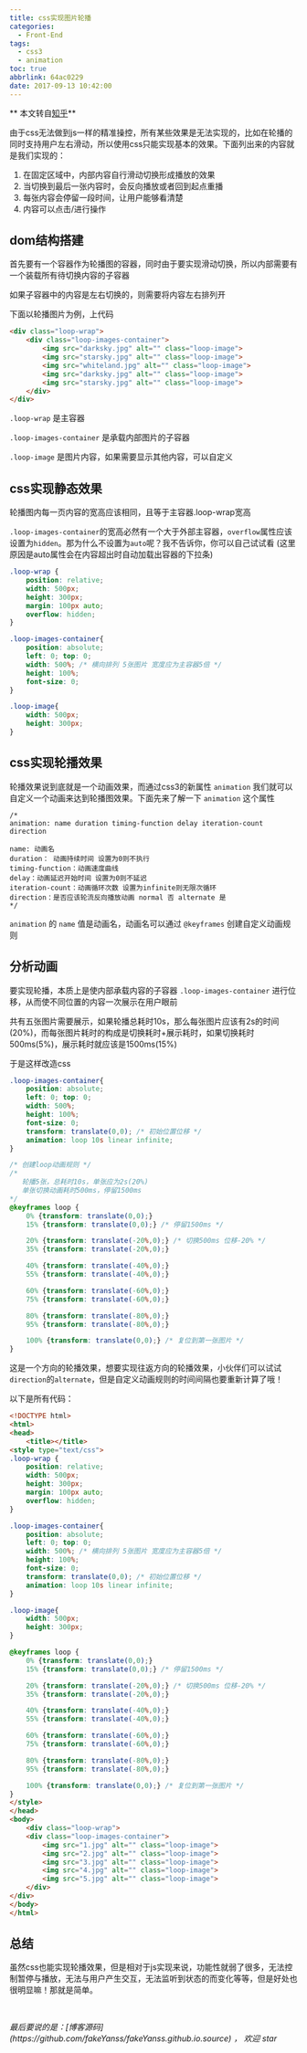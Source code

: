 ```yaml
---
title: css实现图片轮播
categories:
  - Front-End
tags:
  - css3
  - animation
toc: true
abbrlink: 64ac0229
date: 2017-09-13 10:42:00
---
```

** 本文转自[知乎](https://zhuanlan.zhihu.com/p/25033131)**

由于css无法做到js一样的精准操控，所有某些效果是无法实现的，比如在轮播的同时支持用户左右滑动，所以使用css只能实现基本的效果。下面列出来的内容就是我们实现的：

1. 在固定区域中，内部内容自行滑动切换形成播放的效果
2. 当切换到最后一张内容时，会反向播放或者回到起点重播
3. 每张内容会停留一段时间，让用户能够看清楚
4. 内容可以点击/进行操作

## dom结构搭建
首先要有一个容器作为轮播图的容器，同时由于要实现滑动切换，所以内部需要有一个装载所有待切换内容的子容器

如果子容器中的内容是左右切换的，则需要将内容左右排列开

下面以轮播图片为例，上代码
```html
<div class="loop-wrap">
    <div class="loop-images-container">
        <img src="darksky.jpg" alt="" class="loop-image">
        <img src="starsky.jpg" alt="" class="loop-image">
        <img src="whiteland.jpg" alt="" class="loop-image">
        <img src="darksky.jpg" alt="" class="loop-image">
        <img src="starsky.jpg" alt="" class="loop-image">
    </div>
</div>
```
`.loop-wrap` 是主容器

`.loop-images-container` 是承载内部图片的子容器

`.loop-image` 是图片内容，如果需要显示其他内容，可以自定义

## css实现静态效果

轮播图内每一页内容的宽高应该相同，且等于主容器.loop-wrap宽高

`.loop-images-container`的宽高必然有一个大于外部主容器，`overflow`属性应该设置为`hidden`。那为什么不设置为`auto`呢？我不告诉你，你可以自己试试看
(这里原因是auto属性会在内容超出时自动加载出容器的下拉条)
```css
.loop-wrap {
    position: relative;
    width: 500px;
    height: 300px;
    margin: 100px auto;
    overflow: hidden;
}

.loop-images-container{
    position: absolute;
    left: 0; top: 0;
    width: 500%; /* 横向排列 5张图片 宽度应为主容器5倍 */
    height: 100%;
    font-size: 0;
}

.loop-image{
    width: 500px;
    height: 300px;
}
```

## css实现轮播效果
轮播效果说到底就是一个动画效果，而通过css3的新属性 `animation` 我们就可以自定义一个动画来达到轮播图效果。下面先来了解一下 `animation` 这个属性
```
/*
animation: name duration timing-function delay iteration-count direction

name: 动画名
duration： 动画持续时间 设置为0则不执行
timing-function：动画速度曲线
delay：动画延迟开始时间 设置为0则不延迟
iteration-count：动画循环次数 设置为infinite则无限次循环
direction：是否应该轮流反向播放动画 normal 否 alternate 是
*/
```
`animation` 的 `name` 值是动画名，动画名可以通过 `@keyframes` 创建自定义动画规则

## 分析动画
要实现轮播，本质上是使内部承载内容的子容器 `.loop-images-container` 进行位移，从而使不同位置的内容一次展示在用户眼前

共有五张图片需要展示，如果轮播总耗时10s，那么每张图片应该有2s的时间(20%)，而每张图片耗时的构成是切换耗时+展示耗时，如果切换耗时500ms(5%)，展示耗时就应该是1500ms(15%)

于是这样改造css
```css
.loop-images-container{
    position: absolute;
    left: 0; top: 0;
    width: 500%;
    height: 100%;
    font-size: 0;
    transform: translate(0,0); /* 初始位置位移 */
    animation: loop 10s linear infinite;
}

/* 创建loop动画规则 */
/* 
   轮播5张，总耗时10s，单张应为2s(20%)
   单张切换动画耗时500ms，停留1500ms
*/
@keyframes loop {
    0% {transform: translate(0,0);}
    15% {transform: translate(0,0);} /* 停留1500ms */

    20% {transform: translate(-20%,0);} /* 切换500ms 位移-20% */
    35% {transform: translate(-20%,0);}

    40% {transform: translate(-40%,0);}
    55% {transform: translate(-40%,0);}

    60% {transform: translate(-60%,0);}
    75% {transform: translate(-60%,0);}

    80% {transform: translate(-80%,0);}
    95% {transform: translate(-80%,0);}

    100% {transform: translate(0,0);} /* 复位到第一张图片 */
}
```

这是一个方向的轮播效果，想要实现往返方向的轮播效果，小伙伴们可以试试`direction`的`alternate`，但是自定义动画规则的时间间隔也要重新计算了哦！

以下是所有代码：
```html
<!DOCTYPE html>
<html>
<head>
	<title></title>
<style type="text/css">
.loop-wrap {
    position: relative;
    width: 500px;
    height: 300px;
    margin: 100px auto;
    overflow: hidden;
}

.loop-images-container{
    position: absolute;
    left: 0; top: 0;
    width: 500%; /* 横向排列 5张图片 宽度应为主容器5倍 */
    height: 100%;
    font-size: 0;
    transform: translate(0,0); /* 初始位置位移 */
    animation: loop 10s linear infinite;
}

.loop-image{
    width: 500px;
    height: 300px;
}

@keyframes loop {
    0% {transform: translate(0,0);}
    15% {transform: translate(0,0);} /* 停留1500ms */

    20% {transform: translate(-20%,0);} /* 切换500ms 位移-20% */
    35% {transform: translate(-20%,0);}

    40% {transform: translate(-40%,0);}
    55% {transform: translate(-40%,0);}

    60% {transform: translate(-60%,0);}
    75% {transform: translate(-60%,0);}

    80% {transform: translate(-80%,0);}
    95% {transform: translate(-80%,0);}

    100% {transform: translate(0,0);} /* 复位到第一张图片 */
}
</style>
</head>
<body>
	<div class="loop-wrap">
    <div class="loop-images-container">
        <img src="1.jpg" alt="" class="loop-image">
        <img src="2.jpg" alt="" class="loop-image">
        <img src="3.jpg" alt="" class="loop-image">
        <img src="4.jpg" alt="" class="loop-image">
        <img src="5.jpg" alt="" class="loop-image">
    </div>
</div>
</body>
</html>
```

## 总结 

虽然css也能实现轮播效果，但是相对于js实现来说，功能性就弱了很多，无法控制暂停与播放，无法与用户产生交互，无法监听到状态的而变化等等，但是好处也很明显嘛！那就是简单。

<br>

<p id="div-border-top-green"><i>最后要说的是：[博客源码](https://github.com/fakeYanss/fakeYanss.github.io.source) ， 欢迎 star</i></p>